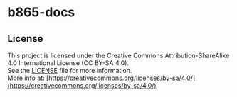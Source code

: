 # b865-docs

## License

This project is licensed under the Creative Commons Attribution-ShareAlike 4.0 International License (CC BY-SA 4.0).  
See the [LICENSE](LICENSE) file for more information.  
More info at: [https://creativecommons.org/licenses/by-sa/4.0/](https://creativecommons.org/licenses/by-sa/4.0/)
